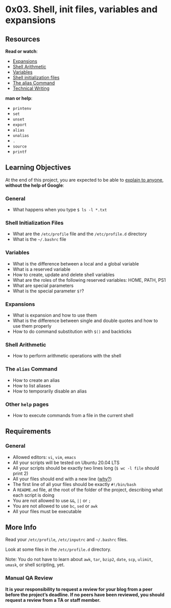 # 0x03. Shell, init files, variables and expansions

<h2>Resources</h2>

<p><strong>Read or watch</strong>:</p>

<ul>
<li><a href="/rltoken/G5p7gU70olYFxbN_DfuXpQ" title="Expansions" target="_blank">Expansions</a> </li>
<li><a href="/rltoken/C2JAWjeSMt5I0EmuplF32A" title="Shell Arithmetic" target="_blank">Shell Arithmetic</a> </li>
<li><a href="/rltoken/zj7i19F9iE9eUdjBgR6C3Q" title="Variables" target="_blank">Variables</a> </li>
<li><a href="/rltoken/lHvzUhLmLgBVfsoJzYDj_w" title="Shell initialization files" target="_blank">Shell initialization files</a> </li>
<li><a href="/rltoken/5JiNabFuBFXpJKqGGh9EjQ" title="The alias Command" target="_blank">The alias Command</a> </li>
<li><a href="/rltoken/lPsbE1Ecs4tmGU2RuTZ5YA" title="Technical Writing" target="_blank">Technical Writing</a></li>
</ul>

<p><strong>man or help</strong>:</p>

<ul>
<li><code>printenv</code></li>
<li><code>set</code></li>
<li><code>unset</code></li>
<li><code>export</code></li>
<li><code>alias</code></li>
<li><code>unalias</code></li>
<li><code>.</code></li>
<li><code>source</code></li>
<li><code>printf</code></li>
</ul>

<h2>Learning Objectives</h2>

<p>At the end of this project, you are expected to be able to <a href="/rltoken/73iGFpBHBJtQgO1RmDM-_A" title="explain to anyone" target="_blank">explain to anyone</a>, <strong>without the help of Google</strong>:</p>

<h3>General</h3>

<ul>
<li>What happens when you type <code>$ ls -l *.txt</code></li>
</ul>

<h3>Shell Initialization Files</h3>

<ul>
<li>What are the <code>/etc/profile</code> file and the <code>/etc/profile.d</code> directory</li>
<li>What is the <code>~/.bashrc</code> file</li>
</ul>

<h3>Variables</h3>

<ul>
<li>What is the difference between a local and a global variable</li>
<li>What is a reserved variable</li>
<li>How to create, update and delete shell variables</li>
<li>What are the roles of the following reserved variables: HOME, PATH, PS1</li>
<li>What are special parameters</li>
<li>What is the special parameter <code>$?</code>?</li>
</ul>

<h3>Expansions</h3>

<ul>
<li>What is expansion and how to use them</li>
<li>What is the difference between single and double quotes and how to use them properly</li>
<li>How to do command substitution with <code>$()</code> and backticks</li>
</ul>

<h3>Shell Arithmetic</h3>

<ul>
<li>How to perform arithmetic operations with the shell</li>
</ul>

<h3>The <code>alias</code> Command</h3>

<ul>
<li>How to create an alias</li>
<li>How to list aliases</li>
<li>How to temporarily disable an alias</li>
</ul>

<h3>Other <code>help</code> pages</h3>

<ul>
<li>How to execute commands from a file in the current shell</li>
</ul>

<h2>Requirements</h2>

<h3>General</h3>

<ul>
<li>Allowed editors: <code>vi</code>, <code>vim</code>, <code>emacs</code></li>
<li>All your scripts will be tested on Ubuntu 20.04 LTS</li>
<li>All your scripts should be exactly two lines long (<code>$ wc -l file</code> should print 2)</li>
<li>All your files should end with a new line (<a href="http://unix.stackexchange.com/questions/18743/whats-the-point-in-adding-a-new-line-to-the-end-of-a-file/18789">why?</a>)</li>
<li>The first line of all your files should be exactly <code>#!/bin/bash</code></li>
<li>A <code>README.md</code> file, at the root of the folder of the project, describing what each script is doing</li>
<li>You are not allowed to use <code>&amp;&amp;</code>, <code>||</code> or <code>;</code></li>
<li>You are not allowed to use <code>bc</code>, <code>sed</code> or <code>awk</code></li>
<li>All your files must be executable</li>
</ul>

<h2>More Info</h2>

<p>Read your <code>/etc/profile</code>, <code>/etc/inputrc</code> and <code>~/.bashrc</code> files.</p>

<p>Look at some files in the <code>/etc/profile.d</code> directory.</p>

<p>Note: You do not have to learn about <code>awk</code>, <code>tar</code>, <code>bzip2</code>, <code>date</code>, <code>scp</code>, <code>ulimit</code>, <code>umask</code>, or shell scripting, yet.</p>

<h3>Manual QA Review</h3>

<p><strong>It is your responsibility to request a review for your blog from a peer before the project’s deadline. If no peers have been reviewed, you should request a review from a TA or staff member.</strong></p>
